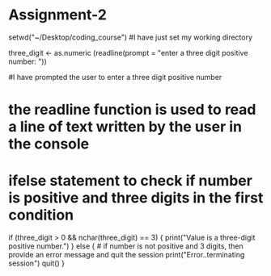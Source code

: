 # Assignment-2
setwd("~/Desktop/coding_course")
#I have just set my working directory

three_digit <- as.numeric (readline(prompt = "enter a three digit positive number: "))

#I have prompted the user to enter a three digit positive number
# the readline function is used to read a line of text written by the user in the console

# ifelse statement to check if number is positive and three digits in the first condition 
if (three_digit > 0 && nchar(three_digit) == 3) { 
  print("Value is a three-digit positive number.")
} else { # if number is not positive and 3 digits, then provide an error message and quit the session
  print("Error..terminating session")
  quit()
}
